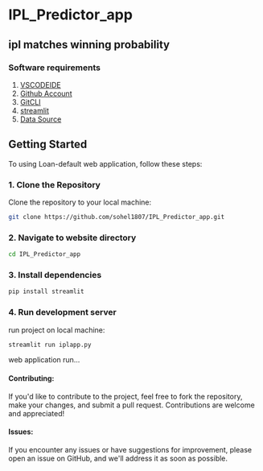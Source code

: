 # IPL_Predictor_app
## ipl matches winning probability

### Software requirements

1. [VSCODEIDE](https://code.visualstudio.com/)
3. [Github Account](https://github.com/)
4. [GitCLI](https://git-scm.com/downloads)
5. [streamlit](https://streamlit.io/cloud)
6. [Data Source](https://www.kaggle.com/)

## Getting Started

To using Loan-default web application, follow these steps:

### 1. Clone the Repository
Clone the repository to your local machine:

```bash
git clone https://github.com/sohel1807/IPL_Predictor_app.git
```
### 2. Navigate to website directory

```bash
cd IPL_Predictor_app
```
### 3. Install dependencies

```bash
pip install streamlit
```
### 4. Run development server
run project on local machine:

```bash
streamlit run iplapp.py
```
web application run...

#### Contributing:

If you'd like to contribute to the project, feel free to fork the repository, make your changes, and submit a pull request. Contributions are welcome and appreciated!

#### Issues:

If you encounter any issues or have suggestions for improvement, please open an issue on GitHub, and we'll address it as soon as possible.

